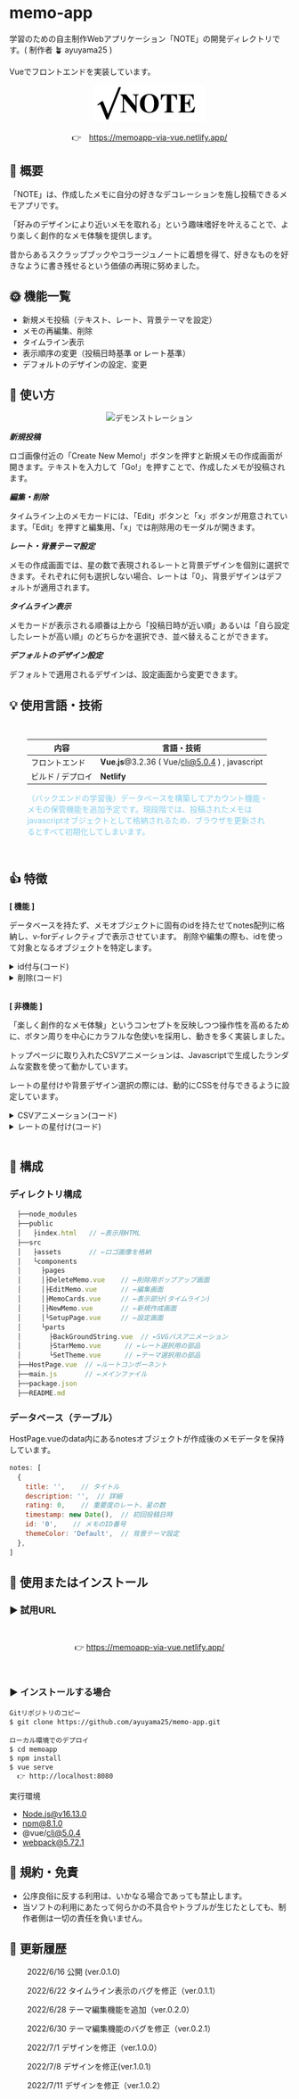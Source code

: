 # memo-app
  学習のための自主制作Webアプリケーション「NOTE」の開発ディレクトリです。( 制作者 🪴 ayuyama25 )

  Vueでフロントエンドを実装しています。

<div align="center">

![ロゴ：NOTE](./src/assets/logo-note.png)

👉　https://memoapp-via-vue.netlify.app/

</div>

## 🌱 概要
  「NOTE」は、作成したメモに自分の好きなデコレーションを施し投稿できるメモアプリです。

  「好みのデザインにより近いメモを取れる」という趣味嗜好を叶えることで、より楽しく創作的なメモ体験を提供します。

  昔からあるスクラップブックやコラージュノートに着想を得て、好きなものを好きなように書き残せるという価値の再現に努めました。

## 🌞 機能一覧
  * 新規メモ投稿（テキスト、レート、背景テーマを設定）
  * メモの再編集、削除  
  * タイムライン表示
  * 表示順序の変更（投稿日時基準 or レート基準）
  * デフォルトのデザインの設定、変更

## 📗 使い方
<div align="center">

![デモンストレーション](https://user-images.githubusercontent.com/89821806/177673218-00d4399d-d774-4292-b840-43bffbd39f54.gif)
</div>

  ***新規投稿***

  ロゴ画像付近の「Create New Memo!」ボタンを押すと新規メモの作成画面が開きます。テキストを入力して「Go!」を押すことで、作成したメモが投稿されます。

  ***編集・削除***

  タイムライン上のメモカードには、「Edit」ボタンと「x」ボタンが用意されています。「Edit」を押すと編集用、「x」では削除用のモーダルが開きます。

  ***レート・背景テーマ設定***

  メモの作成画面では、星の数で表現されるレートと背景デザインを個別に選択できます。それぞれに何も選択しない場合、レートは「0」、背景デザインはデフォルトが適用されます。

  ***タイムライン表示***

  メモカードが表示される順番は上から「投稿日時が近い順」あるいは「自ら設定したレートが高い順」のどちらかを選択でき、並べ替えることができます。

  ***デフォルトのデザイン設定***

  デフォルトで適用されるデザインは、設定画面から変更できます。

## 💡 使用言語・技術

<div style="padding: 1rem 2rem;">

 内容 | 言語・技術 
 -|- 
 フロントエンド | **Vue.js**@3.2.36 ( Vue/cli@5.0.4 ) , javascript 
 ビルド / デプロイ | **Netlify** 

  <div style="color: skyblue;">

  （バックエンドの学習後）データベースを構築してアカウント機能・メモの保管機能を追加予定です。現段階では、投稿されたメモはjavascriptオブジェクトとして格納されるため、ブラウザを更新されるとすべて初期化してしまいます。

  </div>
</div>

## 👍 特徴

**[ 機能 ]**

  データベースを持たず、メモオブジェクトに固有のidを持たせてnotes配列に格納し、v-forディレクティブで表示させています。
  削除や編集の際も、idを使って対象となるオブジェクトを特定します。

<details>
<summary>id付与(コード)</summary>

  ~~~javascript
  // (NewMemo.vue)
  /* id付与 */
  props: {
    cards: Array    //親コンポーネントからメモオブジェクト全体の配列を取得
  },
  data(){
    return {
      idSerch: new Map(),
    }
  },
  methods: {
    /*  ID付与処理：
        ・メモが一つもない場合、 id=0を付与
        ・メモがある場合、 全idから最大値を検索し、+1した値を付与
      ↓関数の引数としてprops: cardsを渡す */
    getNewId(cardsData) {
      if (this.cards.length == 0 ) {
        return 0
      } else {
        this.idSerch = cardsData.map((card) => card.id)
        return Math.max(...this.idSerch) + 1
      }
    },
  },
  ~~~
</details>
<details>
<summary>削除(コード)</summary>

  ~~~javascript
  //HostPage.vue
  //templateタグ内
  <memo-cards @deletedId="getDeleted"></memo-cards> //子コンポーネントから削除ボタンが押されたメモのid情報を取得

  //scriptタグ内
  data() {
    return {
      notes: [
        {
        title: '',
        description: '',
        rating: 0,
        timestamp: new Date(),
        id: '0',
        themeColor: 'Default',
        },    // … 投稿された全メモデータを保持
      ],
    }
  },
  methods: {
    /* 削除対象idからnotes配列の[index]を検索して削除実行 */
    getDeleted(value) {
      let deleteIndex = this.notes.map((card) => (card)).findIndex((card) => card.id === value )
      this.notes.splice([deleteIndex],1)
      return this.notes
    },
  }
  ~~~
</details>
<br>

**[ 非機能 ]**

  「楽しく創作的なメモ体験」というコンセプトを反映しつつ操作性を高めるために、ボタン周りを中心にカラフルな色使いを採用し、動きを多く実装しました。

  トップページに取り入れたCSVアニメーションは、Javascriptで生成したランダムな変数を使って動かしています。

  レートの星付けや背景デザイン選択の際には、動的にCSSを付与できるように設定しています。
  
<details>
<summary>CSVアニメーション(コード)</summary>

  ~~~javascript
  //(BackGroundString.vue)
  //templateタグ内
    <svg xmlns="http://www.w3.org/2000/svg" width="100%" height="20rem" viewBox="0, 0, 100, 100" preserveAspectRatio="none">
      <path :d="pathStr" stroke="#fff" stroke-width="0.4" fill="none"></path>
    </svg>

  //scriptタグ内
  data() {
    return {
      yValues: [],   // Y座標の配列
      pointsCount : 30,   //座標点の数
      maxY : 18,   //山の最大値
      widthSVG: 100,   //全体の幅
      heightSVG: 100,  //全体の高さ
      ease: 1.4,  //曲がり具合
    },
  },
  computed: {
    /* pathの中身（d属性）を返す */
    pathStr() {
      return this.valuesToPathStr(this.yValues)
    },
    /* ランダムなxy座標の生成 */
    points() {
      return this.yValues.map((y, x) => ({
        x: x / (this.pointsCount -1) * this.widthSVG,
        y: y * this.maxY + this.heightSVG / 2
      }))
    },
    /* 制御点の算出 */
    controlX() {
      return this.widthSVG / (this.pointsCount - 1) * this.ease
    }
  },
  methods: {
    nextY() {
      this.yValues = this.generateValues()
    },
    /* 0〜1と(-1)〜0の乱数で交互に埋めた値配列を生成 */
    generateValues() {
      return new Array(this.pointsCount + 1).fill(0).map((_, index) => Math.random() * ((index % 2) ? 1 : -1 ))
    },
    /* パス（ぺジェ曲線）を描画するための文字列を生成 */
    valuesToPathStr() {
      if (this.yValues.length < 2) {
        return 'M0,0'
      }
        return `M${this.points.shift().x},${this.points.shift().y} S` + this.points.map(p => `${p.x - this.controlX},${p.y} ${p.x},${p.y}`).join(' ')
    }
  },
  mounted() {
      this.nextY()
      window.setInterval(this.nextY, 1000)    
  }
  ~~~
  アニメーションの学習・参考👩‍💻: ics.media（https://ics.media/entry/200225/ )
  <br>
</details>

<details>
<summary>レートの星付け(コード)</summary>

  ~~~javascript
  //(StarMemo.vue)
  //templateタグ内
  <span v-for="(item, index) in starList" :key="index" @change="changingRate(item.value)">
    <label :class="item.color">
      <input type="radio" name="stars" v-model="starsOfRate" :value="item.value">★
    </label>
  </span>

  // scriptタグ内
  data() {
    return {
      starsOfRate: null,
      starList: [
        {value: 1, color: ''},
        {value: 2, color: ''},
        {value: 3, color: ''},
        {value: 4, color: ''},
        {value: 5, color: ''},
      ] 
    }
  },
  methods: {
    /* 選択変更時の動作 */
    changingRate(value) {
      this.colorStars(value)
      this.giveStars()        //省略
    },
    /* 選択したレートに応じて色をつける */
    colorStars(value) {
      for (let i=0; i<this.starList.length; i++) {
        this.starList[i].color = ''
      } 
      for (let i=0; i<value; i++) {
        this.starList[i].color = 'coloring-star'
      } return
    },
  }

  // style scapedタグ内（CSS）
  .coloring-star{
    color: #c8ed7d;
  }
  ~~~
</details>
<br>

## 🌵 構成

<!-- 
### システム構成
 -->

### ディレクトリ構成

~~~javascript
  ├──node_modules
  ├──public
  │   ├index.html   // ←表示用HTML
  ├──src
  │   ├assets       // ←ロゴ画像を格納
  │   └components
  │     ├pages
  │     │├DeleteMemo.vue    // ←削除用ポップアップ画面
  │     │├EditMemo.vue      // ←編集画面
  │     │├MemoCards.vue     // ←表示部分(タイムライン)
  │     │├NewMemo.vue       // ←新規作成画面
  │     │└SetupPage.vue     // ←設定画面
  │     └parts
  │       ├BackGroundString.vue  // ←SVGパスアニメーション
  │       ├StarMemo.vue      // ←レート選択用の部品
  │       └SetTheme.vue      // ←テーマ選択用の部品
  ├──HostPage.vue  // ←ルートコンポーネント
  ├──main.js       // ←メインファイル
  ├──package.json
  ├──README.md
~~~

### データベース（テーブル）
  HostPage.vueのdata内にあるnotesオブジェクトが作成後のメモデータを保持しています。

~~~javascript
notes: [
  {
    title: '',    // タイトル
    description: '',  // 詳細
    rating: 0,    // 重要度のレート、星の数
    timestamp: new Date(),  // 初回投稿日時
    id: '0',    // メモのID番号
    themeColor: 'Default',  // 背景テーマ設定
  }, 
]
~~~

## 📝 使用またはインストール

### ▶︎ 試用URL

<div style="text-align: center; padding: 1rem;">

  👉 https://memoapp-via-vue.netlify.app/

</div>

### ▶︎ インストールする場合
```
Gitリポジトリのコピー
$ git clone https://github.com/ayuyama25/memo-app.git

ローカル環境でのデプロイ
$ cd memoapp
$ npm install
$ vue serve
  👉 http://localhost:8080
```

実行環境

  * Node.js@v16.13.0
  * npm@8.1.0
  * @vue/cli@5.0.4
  * webpack@5.72.1

## 🫰 規約・免責
* 公序良俗に反する利用は、いかなる場合であっても禁止します。
* 当ソフトの利用にあたって何らかの不具合やトラブルが生じたとしても、制作者側は一切の責任を負いません。

## 🔖 更新履歴
<div style="padding: 0 2rem;">

2022/6/16 公開 (ver.0.1.0)

2022/6/22 タイムライン表示のバグを修正（ver.0.1.1）

2022/6/28 テーマ編集機能を追加（ver.0.2.0）

2022/6/30 テーマ編集機能のバグを修正（ver.0.2.1）

2022/7/1  デザインを修正（ver.1.0.0）

2022/7/8  デザインを修正(ver.1.0.1)

2022/7/11 デザインを修正（ver.1.0.2）

<!--  TODO 確認、整備 -->
</div>

